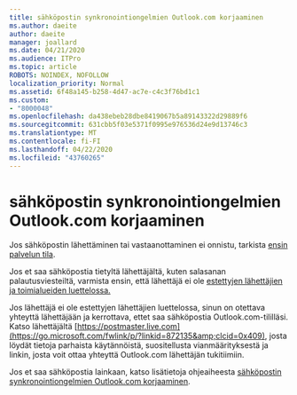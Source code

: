 ```yaml
---
title: sähköpostin synkronointiongelmien Outlook.com korjaaminen
ms.author: daeite
author: daeite
manager: joallard
ms.date: 04/21/2020
ms.audience: ITPro
ms.topic: article
ROBOTS: NOINDEX, NOFOLLOW
localization_priority: Normal
ms.assetid: 6f48a145-b258-4d47-ac7e-c4c3f76bd1c1
ms.custom:
- "8000048"
ms.openlocfilehash: da438ebeb28dbe8419067b5a89143322d29889f6
ms.sourcegitcommit: 631cbb5f03e5371f0995e976536d24e9d13746c3
ms.translationtype: MT
ms.contentlocale: fi-FI
ms.lasthandoff: 04/22/2020
ms.locfileid: "43760265"
---
```

# <a name="fix-outlookcom-email-sync-issues"></a>sähköpostin synkronointiongelmien Outlook.com korjaaminen

Jos sähköpostin lähettäminen tai vastaanottaminen ei onnistu, tarkista [ensin palvelun tila](https://go.microsoft.com/fwlink/p/?linkid=837482&amp;clcid=0x409).
  
Jos et saa sähköpostia tietyltä lähettäjältä, kuten salasanan palautusviesteiltä, varmista ensin, että lähettäjä ei ole [estettyjen lähettäjien ja toimialueiden luettelossa.](https://outlook.live.com/mail/options/mail/junkEmail/blockedSendersAndDomains)
  
Jos lähettäjä ei ole estettyjen lähettäjien luettelossa, sinun on otettava yhteyttä lähettäjään ja kerrottava, ettet saa sähköpostia Outlook.com-tililläsi. Katso lähettäjältä [https://postmaster.live.com](https://go.microsoft.com/fwlink/p/?linkid=872135&amp;clcid=0x409), josta löydät tietoja parhaista käytännöistä, suositellusta vianmäärityksestä ja linkin, josta voit ottaa yhteyttä Outlook.com lähettäjän tukitiimiin.
  
Jos et saa sähköpostia lainkaan, katso lisätietoja ohjeaiheesta [sähköpostin synkronointiongelmien Outlook.com korjaaminen](https://support.office.com/article/d39e3341-8d79-4bf1-b3c7-ded602233642?wt.mc_id=Office_Outlook_com_Alchemy).